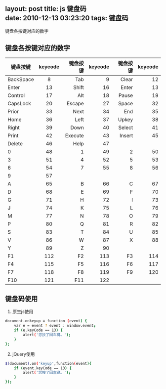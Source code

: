 layout: post
title: js 键盘码  
date: 2010-12-13 03:23:20
tags: 键盘码 
---
键盘各按键对应的数字
<!--more-->
## 键盘各按键对应的数字

| 键盘按键      | keycode     | 键盘按键  | keycode     | 键盘按键  | keycode     |
| ------------- |:-----------:| ---------:| -----------:| ---------:| -----------:|
| BackSpace      | 8 | Tab | 9 | Clear      | 12 |
| Enter | 13 | Shift      | 16 | Enter | 13 |
| Control | 17 | Alt | 18 | Pause | 19 |
| CapsLock | 20 | Escape | 27 | Space | 32 |
| Prior | 33 | Next | 34 | End | 35 |
| Home | 36 | Left | 37 | Upkey | 38 |
| Right | 39 | Down | 40 | Select | 41 |
| Print | 42 | Execute | 43 | Insert | 45 |
| Delete | 46 | Help | 47 |   |    |
| 0 | 48 | 1 | 49 | 2 | 50 |
| 3 | 51 | 4 | 52 | 5 | 53 |
| 6 | 54 | 7 | 55 | 8 | 56 |
| 9 | 57 |   |    |   |    | 
| A | 65 | B | 66 | C | 67 |
| D | 68 | E | 69 | F | 70 |
| G | 71 | H | 72 | I | 73 |
| J | 74 | K | 75 | L | 76 |
| M | 77 | N | 78 | O | 79 |
| P | 80 | Q | 81 | R | 82 |
| S | 83 | T | 84 | U | 85 |
| V | 86 | W | 87 | X | 88 |
| Y | 89 | Z | 90 |   |    |
| F1 | 112 | F2 | 113 | F3 | 114 |
| F4 | 115 | F5 | 116 | F6 | 117 |
| F7 | 118 | F8 | 119 | F9 | 120 |
| F10 | 121 | F11 | 122 |  |   | |



## 键盘码使用

1. 原生js使用
``` bash
document.onkeyup = function (event) {
    var e = event ? event : window.event;
    if (e.keyCode == 13) {
        alert('您按了回车键。');
    }
};
```

2. jQuery使用
``` bash
$(document).on('keyup',function(event){
    if (event.keyCode == 13) {
        alert('您按了回车键。');
    }
});
```